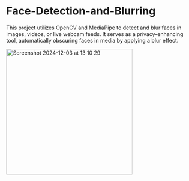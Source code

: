# Face-Detection-and-Blurring

This project utilizes OpenCV and MediaPipe to detect and blur faces in images, videos, or live webcam feeds. It serves as a privacy-enhancing tool, automatically obscuring faces in media by applying a blur effect.



<img width="336" alt="Screenshot 2024-12-03 at 13 10 29" src="https://github.com/user-attachments/assets/6abb503b-6843-4c03-a4e0-4257a4d2a9f6">

